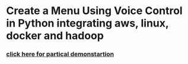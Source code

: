 # Create a Menu Using Voice Control in Python integrating aws, linux, docker and hadoop

### [click here for partical demonstartion](https://www.linkedin.com/posts/kalla-kruparaju-9b0790148_arth-rightarth-arth2020-activity-6738116504358924288-gdYb)
